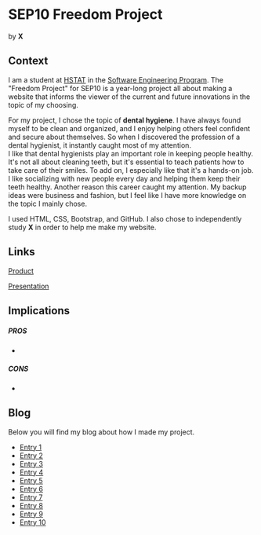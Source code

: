 # SEP10 Freedom Project
by **X**

## Context
I am a student at [HSTAT](https://www.hstat.org/) in the [Software Engineering Program](https://hstatsep.github.io/). The "Freedom Project" for SEP10 is a year-long project all about making a website that informs the viewer of the current and future innovations in the topic of my choosing.

For my project, I chose the topic of **dental hygiene**. I have always found myself to be clean and organized, and I enjoy helping others feel confident and secure about themselves. So when I discovered the profession of a dental hygienist, it instantly caught most of my attention.  
I like that dental hygienists play an important role in keeping people healthy. It's not all about cleaning teeth, but it's essential to teach patients how to take care of their smiles. To add on, I especially like that it's a hands-on job. I like socializing with new people every day and helping them keep their teeth healthy.
Another reason this career caught my attention. My backup ideas were business and fashion, but I feel like I have more knowledge on the topic I mainly chose.



I used HTML, CSS, Bootstrap, and GitHub. I also chose to independently study **X** in order to help me make my website.

## Links

[Product]()

[Presentation]()

## Implications
##### PROS
* 
##### CONS
* 


## Blog
Below you will find my blog about how I made my project.

* [Entry 1](blog/entry01.md)
* [Entry 2](blog/entry02.md)
* [Entry 3](blog/entry03.md)
* [Entry 4](blog/entry04.md)
* [Entry 5](blog/entry05.md)
* [Entry 6](blog/entry06.md)
* [Entry 7](blog/entry07.md)
* [Entry 8](blog/entry08.md)
* [Entry 9](blog/entry09.md)
* [Entry 10](blog/entry10.md)
